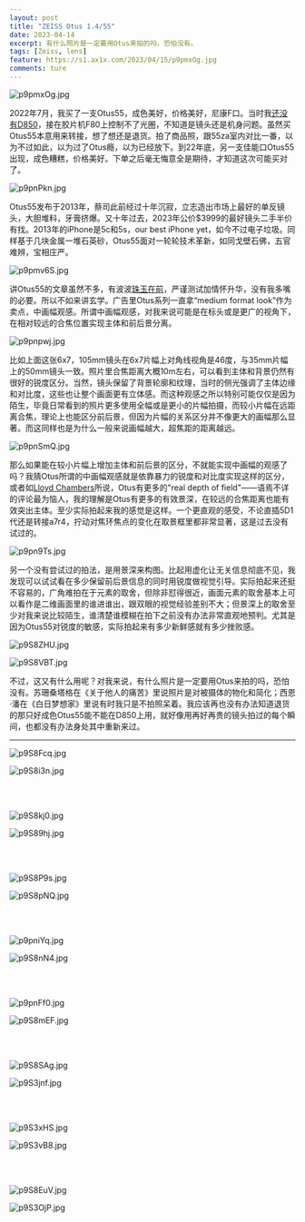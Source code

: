 ```yaml
---
layout: post
title: "ZEISS Otus 1.4/55"
date: 2023-04-14
excerpt: 有什么照片是一定要用Otus来拍的吗，恐怕没有。
tags: [Zeiss, lens]
feature: https://s1.ax1x.com/2023/04/15/p9pmxOg.jpg
comments: ture
---
```


![p9pmxOg.jpg](https://s1.ax1x.com/2023/04/15/p9pmxOg.jpg)

2022年7月，我买了一支Otus55，成色美好，价格美好，尼康F口。当时我[还没有D850](https://taikwai.github.io/d850/)，接在胶片机F80上控制不了光圈，不知道是镜头还是机身问题。虽然买Otus55本意用来转接，想了想还是退货。拍了商品照，跟55za室内对比一番，以为不过如此，以为过了Otus瘾，以为已经放下。到22年底，另一支佳能口Otus55出现，成色糟糕，价格美好。下单之后毫无悔意全是期待，才知道这次可能买对了。

![p9pnPkn.jpg](https://s1.ax1x.com/2023/04/15/p9pnPkn.jpg)

Otus55发布于2013年，蔡司此前经过十年沉寂，立志造出市场上最好的单反镜头，大胆堆料，牙膏挤爆。又十年过去，2023年公价$3999的最好镜头二手半价有找。2013年的iPhone是5c和5s，our best iPhone yet，如今不过电子垃圾。同样基于几块金属一堆石英砂，Otus55面对一轮轮技术革新，如同戈壁石佛，五官难辨，宝相庄严。

![p9pmv6S.jpg](https://s1.ax1x.com/2023/04/15/p9pmv6S.jpg)

讲Otus55的文章虽然不多，有波波[珠玉在前](https://www.wavechaser.xyz/optics-imaging-zh/2020/10/otus55)，严谨测试加情怀升华，没有我多嘴的必要。所以不如来讲玄学。广告里Otus系列一直拿“medium format look”作为卖点，中画幅观感。所谓中画幅观感，对我来说可能是在标头或是更广的视角下，在相对较远的合焦位置实现主体和前后景分离。

![p9pnpwj.jpg](https://s1.ax1x.com/2023/04/15/p9pnpwj.jpg)

比如上面这张6x7，105mm镜头在6x7片幅上对角线视角是46度，与35mm片幅上的50mm镜头一致。照片里合焦距离大概10m左右，可以看到主体和背景仍然有很好的锐度区分。当然，镜头保留了背景轮廓和纹理，当时的侧光强调了主体边缘和对比度，这些也让整个画面更有立体感。而这种观感之所以特别可能仅仅是因为陌生，毕竟日常看到的照片更多使用全幅或是更小的片幅拍摄，而较小片幅在远距离合焦，理论上也能区分前后景，但因为片幅的关系区分并不像更大的画幅那么显著。而这同样也是为什么一般来说画幅越大，超焦距的距离越远。

![p9pnSmQ.jpg](https://s1.ax1x.com/2023/04/15/p9pnSmQ.jpg)

那么如果能在较小片幅上增加主体和前后景的区分，不就能实现中画幅的观感了吗？我猜Otus所谓的中画幅观感就是依靠暴力的锐度和对比度实现这样的区分，或者如[Lloyd Chambers](https://lenspire.zeiss.com/photo/en/article/micro-contrast-and-the-zeiss-pop-by-lloyd-chambers/)所说，Otus有更多的"real depth of field"——语焉不详的评论最为恼人，我的理解是Otus有更多的有效景深，在较远的合焦距离也能有效突出主体。至少实际拍起来我的感觉是这样。一个更直观的感受，不论直插5D1代还是转接a7r4，拧动对焦环焦点的变化在取景框里都非常显著，这是过去没有试过的。

![p9pn9Ts.jpg](https://s1.ax1x.com/2023/04/15/p9pn9Ts.jpg)

另一个没有尝试过的拍法，是用景深来构图。比起用虚化让无关信息彻底不见，我发现可以试试看在多少保留前后景信息的同时用锐度做视觉引导。实际拍起来还挺不容易的，广角难拍在于元素的取舍，但除非怼得很近，画面元素的取舍基本上可以看作是二维画面里的谁进谁出，跟双眼的视觉经验差别不大；但景深上的取舍至少对我来说比较陌生，谁清楚谁模糊在拍下之前没有办法非常直观地预判。尤其是因为Otus55对锐度的敏感，实际拍起来有多少新鲜感就有多少挫败感。

![p9S8ZHU.jpg](https://s1.ax1x.com/2023/04/14/p9S8ZHU.jpg)

![p9S8VBT.jpg](https://s1.ax1x.com/2023/04/14/p9S8VBT.jpg)


不过，这又有什么用呢？对我来说，有什么照片是一定要用Otus来拍的吗，恐怕没有。苏珊桑塔格在《关于他人的痛苦》里说照片是对被摄体的物化和简化；西恩·潘在《白日梦想家》里说有时我只是不拍照呆着。我应该再也没有办法知道退货的那只好成色Otus55能不能在D850上用，就好像用再好再贵的镜头拍过的每个瞬间，也都没有办法身处其中重新来过。

---

![p9S8Fcq.jpg](https://s1.ax1x.com/2023/04/14/p9S8Fcq.jpg)

![p9S8i3n.jpg](https://s1.ax1x.com/2023/04/14/p9S8i3n.jpg)

<br>
<br>

![p9S8kj0.jpg](https://s1.ax1x.com/2023/04/14/p9S8kj0.jpg)

![p9S89hj.jpg](https://s1.ax1x.com/2023/04/14/p9S89hj.jpg)

<br>
<br>

![p9S8P9s.jpg](https://s1.ax1x.com/2023/04/14/p9S8P9s.jpg)

![p9S8pNQ.jpg](https://s1.ax1x.com/2023/04/14/p9S8pNQ.jpg)

<br>
<br>

![p9pniYq.jpg](https://s1.ax1x.com/2023/04/15/p9pniYq.jpg)

![p9S8nN4.jpg](https://s1.ax1x.com/2023/04/14/p9S8nN4.jpg)

<br>
<br>

![p9pnFf0.jpg](https://s1.ax1x.com/2023/04/15/p9pnFf0.jpg)

![p9S8mEF.jpg](https://s1.ax1x.com/2023/04/14/p9S8mEF.jpg)

<br>
<br>

![p9S8SAg.jpg](https://s1.ax1x.com/2023/04/14/p9S8SAg.jpg)

![p9S3jnf.jpg](https://s1.ax1x.com/2023/04/14/p9S3jnf.jpg)

<br>
<br>

![p9S3xHS.jpg](https://s1.ax1x.com/2023/04/14/p9S3xHS.jpg)

![p9S3vB8.jpg](https://s1.ax1x.com/2023/04/14/p9S3vB8.jpg)

<br>
<br>

![p9S8EuV.jpg](https://s1.ax1x.com/2023/04/14/p9S8EuV.jpg)

![p9S3OjP.jpg](https://s1.ax1x.com/2023/04/14/p9S3OjP.jpg)